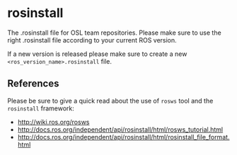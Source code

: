 # rosinstall
The .rosinstall file for OSL team repositories. 
Please make sure to use the right .rosinstall file according to your current ROS version.

If a new version is released please make sure to create a new `<ros_version_name>.rosinstall` file.

## References

Please be sure to give a quick read about the use of `rosws` tool and the `rosinstall` framework:
  - http://wiki.ros.org/rosws
  - http://docs.ros.org/independent/api/rosinstall/html/rosws_tutorial.html
  - http://docs.ros.org/independent/api/rosinstall/html/rosinstall_file_format.html
